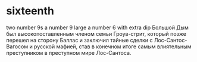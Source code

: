 # sixteenth
two number 9s a number 9 large a number 6 with extra dip
Большой Дым был высокопоставленным членом семьи Гроув-стрит, который позже перешел на сторону Баллас и заключил тайные сделки с Лос-Сантос-Вагосом и русской мафией, став в конечном итоге самым влиятельным преступником в преступном мире Лос-Сантоса.
